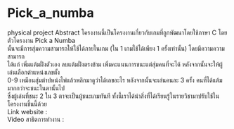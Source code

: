 # Pick_a_numba
physical project
  Abstract
      โครงงานนี้เป็นโครงงานเกี่ยวกับเกมที่ถูกพัฒนาโดยใช้ภาษา C โดยตัวโครงงาน Pick a Numba  
    นั้นจะมีการสุ่มความสามารถให้ใช้ได้ภายในเกม  (ใน 1 เกมใช้ได้เพียง 1 ครั้งเท่านั้น) โดยมีความความสามารถ  
    ได้แก่ เพิ่มแต้มฝั่งตัวเอง ลบแต้มฝั่งตรงข้าม เพิ่มคะแนนการชนะแต่สุ่มคนที่จะได้ หลังจากนั้นจะให้ผู้เล่นเลือกตำแหน่งเลขตั้ง  
    0-9 เหมือนสุ่มตำปหน่งไพ่แล้วพลิกมาดูว่าได้เลขอะไร หลังจากนั้นจะเล่นคนละ 3 ครั้ง คนที่ได้แต้มมากกว่าจะชนะในตานั้นไป  
    ซึ่งผู้เล่นที่ชนะ 2 ใน 3 ตาจะเป็นผู้ชนะเกมทันที ทั้งนี้เราได้นำสิ่งที่ได้เรียนรู้ในรายวิชามาปรับใช้ในโครงงานชิ้นนี้ด้วย  
Link website :   
Video สาธิตการทำงาน :   
